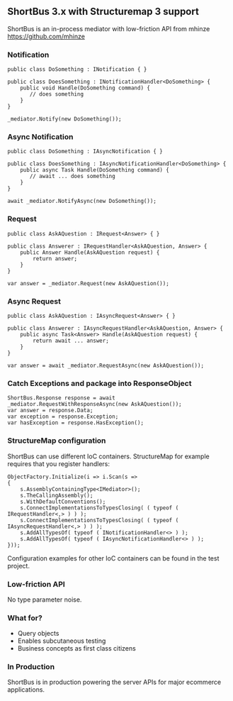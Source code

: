 ## ShortBus 3.x with Structuremap 3 support
ShortBus is an in-process mediator with low-friction API from mhinze https://github.com/mhinze

### Notification
    public class DoSomething : INotification { }

	public class DoesSomething : INotificationHandler<DoSomething> {
		public void Handle(DoSomething command) {
		   // does something
		}
	}

    _mediator.Notify(new DoSomething());

### Async Notification
    public class DoSomething : IAsyncNotification { }

	public class DoesSomething : IAsyncNotificationHandler<DoSomething> {
		public async Task Handle(DoSomething command) {
		   // await ... does something
		}
	}

    await _mediator.NotifyAsync(new DoSomething());

### Request
    public class AskAQuestion : IRequest<Answer> { }

	public class Answerer : IRequestHandler<AskAQuestion, Answer> {
	    public Answer Handle(AskAQuestion request) {			
			return answer;
		}
	}

	var answer = _mediator.Request(new AskAQuestion());
	

### Async Request
    public class AskAQuestion : IAsyncRequest<Answer> { }

	public class Answerer : IAsyncRequestHandler<AskAQuestion, Answer> {
	    public async Task<Answer> Handle(AskAQuestion request) {			
			return await ... answer;
		}
	}

	var answer = await _mediator.RequestAsync(new AskAQuestion());

### Catch Exceptions and package into ResponseObject
	ShortBus.Response response = await _mediator.RequestWithResponseAsync(new AskAQuestion());
    var answer = response.Data;
    var exception = response.Exception;
    var hasException = response.HasException();

### StructureMap configuration
ShortBus can use different IoC containers. StructureMap for example requires that you register 
handlers:

    ObjectFactory.Initialize(i => i.Scan(s =>
    {
        s.AssemblyContainingType<IMediator>();
        s.TheCallingAssembly();
        s.WithDefaultConventions();
        s.ConnectImplementationsToTypesClosing( ( typeof ( IRequestHandler<,> ) ) );
        s.ConnectImplementationsToTypesClosing( ( typeof ( IAsyncRequestHandler<,> ) ) );
        s.AddAllTypesOf( typeof ( INotificationHandler<> ) );
        s.AddAllTypesOf( typeof ( IAsyncNotificationHandler<> ) );
    }));	

Configuration examples for other IoC containers can be found in the test project.

### Low-friction API
No type parameter noise.

### What for?

* Query objects
* Enables subcutaneous testing
* Business concepts as first class citizens

### In Production
ShortBus is in production powering the server APIs for major ecommerce applications.
